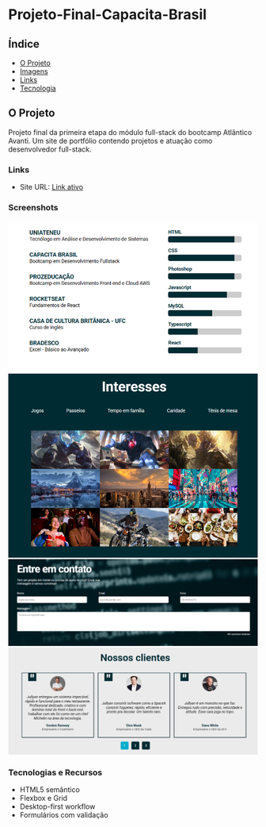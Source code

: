 # Projeto-Final-Capacita-Brasil


## Índice
- [O Projeto](#the-project)
- [Imagens](#screenshot)
- [Links](#links)
- [Tecnologia](#tecnologias-e-recursos)

## O Projeto

Projeto final da primeira etapa do módulo full-stack do bootcamp Atlântico Avanti. Um site de portfólio contendo projetos e atuação como desenvolvedor full-stack.

### Links

- Site URL: [Link ativo]()


### Screenshots

![screenshot](./assets/historico.png)
![screenshot](./assets/interesses.png)
![screenshot](./assets/contato.png)
![screenshot](./assets/clientes.png)


### Tecnologias e Recursos

- HTML5 semântico
- Flexbox e Grid
- Desktop-first workflow
- Formulários com validação

